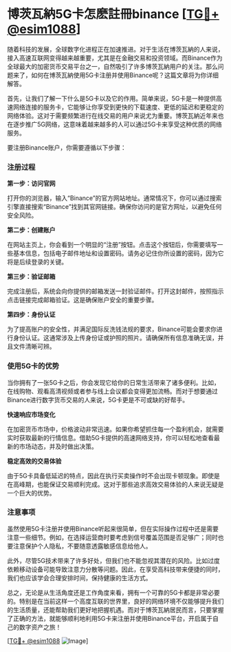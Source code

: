 # 博茨瓦納5G卡怎麽註冊binance [[TG💪+ @esim1088](https://t.me/s/esim1088)]

随着科技的发展，全球数字化进程正在加速推进。对于生活在博茨瓦納的人来说，接入高速互联网变得越来越重要，尤其是在金融交易和投资领域。而Binance作为全球最大的加密货币交易平台之一，自然吸引了许多博茨瓦納用户的关注。那么问题来了，如何在博茨瓦納使用5G卡注册并使用Binance呢？这篇文章将为你详细解答。

首先，让我们了解一下什么是5G卡以及它的作用。简单来说，5G卡是一种提供高速网络连接的服务卡，它能够让你享受到更快的下载速度、更低的延迟和更稳定的网络体验。这对于需要频繁进行在线交易的用户来说尤为重要。博茨瓦納近年来也在逐步推广5G网络，这意味着越来越多的人可以通过5G卡来享受这种优质的网络服务。

要注册Binance账户，你需要遵循以下步骤：

### 注册过程

**第一步：访问官网**

打开你的浏览器，输入“Binance”的官方网站地址。通常情况下，你可以通过搜索引擎直接搜索“Binance”找到其官网链接。确保你访问的是官方网址，以避免任何安全风险。

**第二步：创建账户**

在网站主页上，你会看到一个明显的“注册”按钮。点击这个按钮后，你需要填写一些基本信息，包括电子邮件地址和设置密码。请务必记住你所设置的密码，因为它将是后续登录的关键。

**第三步：验证邮箱**

完成注册后，系统会向你提供的邮箱发送一封验证邮件。打开这封邮件，按照指示点击链接完成邮箱验证。这是确保账户安全的重要步骤。

**第四步：身份认证**

为了提高账户的安全性，并满足国际反洗钱法规的要求，Binance可能会要求你进行身份认证。这通常涉及上传身份证或护照的照片。请确保所有信息准确无误，并且文件清晰可辨。

### 使用5G卡的优势

当你拥有了一张5G卡之后，你会发现它给你的日常生活带来了诸多便利。比如，在线购物、观看高清视频或者参与线上会议都会变得更加流畅。而对于想要通过Binance进行数字货币交易的人来说，5G卡更是不可或缺的好帮手。

**快速响应市场变化**

在加密货币市场中，价格波动非常迅速。如果你希望抓住每一个盈利机会，就需要实时获取最新的行情信息。借助5G卡提供的高速网络支持，你可以轻松地查看最新的市场动态，并及时做出决策。

**稳定高效的交易体验**

由于5G卡具备低延迟的特点，因此在执行买卖操作时不会出现卡顿现象。即使是在高峰期，也能保证交易顺利完成。这对于那些追求高效交易体验的人来说无疑是一个巨大的优势。

### 注意事项

虽然使用5G卡注册并使用Binance听起来很简单，但在实际操作过程中还是需要注意一些细节。例如，在选择运营商时要考虑到信号覆盖范围是否足够广；同时也要注意保护个人隐私，不要随意透露敏感信息给他人。

此外，尽管5G技术带来了许多好处，但我们也不能忽视其潜在的风险。比如过度依赖移动设备可能导致注意力分散等问题。因此，在享受高科技带来便捷的同时，我们也应该学会合理安排时间，保持健康的生活方式。

总之，无论是从生活角度还是工作角度来看，拥有一个可靠的5G卡都是非常必要的。特别是在当前这样一个高度互联的世界里，良好的网络环境不仅能够提升我们的生活质量，还能帮助我们更好地把握机遇。而对于博茨瓦納居民而言，只要掌握了正确的方法，就能够顺利地利用5G卡来注册并使用Binance平台，开启属于自己的数字资产之旅！

[[TG💪+ @esim1088](https://t.me/s/esim1088) ![Image](https://i.postimg.cc/4NQfJmqS/Snipaste-2025-05-13-00-14-12.png)]
